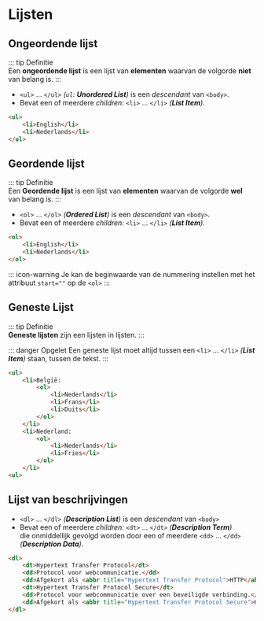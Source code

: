 # Lijsten

## Ongeordende lijst

::: tip Definitie  
Een **ongeordende lijst** is een lijst van **elementen** waarvan de volgorde **niet** van belang is.
:::

 - `<ul>` … `</ul>` *(`ul`: **Unordered List**)* is een *descendant* van `<body>`.
 - Bevat een of meerdere *children:* `<li>` … `</li>` *(**List Item**).*

```html
<ul>
    <li>English</li>
    <li>Nederlands</li>
</ul>
```

## Geordende lijst

::: tip Definitie  
Een **Geordende lijst** is een lijst van **elementen** waarvan de volgorde **wel** van belang is.
:::

 - `<ol>` … `</ol>` *(**Ordered List**)* is een *descendant* van `<body>`.
 - Bevat een of meerdere *children:* `<li>` … `</li>` *(**List Item**).*

```html
<ol>
    <li>English</li>
    <li>Nederlands</li>
</ol>
```

::: icon-warning
Je kan de beginwaarde van de nummering instellen met het attribuut `start=""` op de `<ol>`
:::

## Geneste Lijst

::: tip Definitie  
**Geneste lijsten** zijn een lijsten in lijsten.
:::

::: danger Opgelet
Een geneste lijst moet altijd tussen een `<li>` … `</li>` *(**List Item**)* staan, tussen de tekst.
:::

```html
<ul>
    <li>België:
        <ol>
            <li>Nederlands</li>
            <li>Frans</li>
            <li>Duits</li>
        </ol>
    </li>
    <li>Nederland:
        <ol>
            <li>Nederlands</li>
            <li>Fries</li>
        </ol>
    </li>
<ul>
```

## Lijst van beschrijvingen

 - `<dl>` … `</dl>` *(**Description List**)* is een *descendant* van `<body>`
 - Bevat een of meerdere *children:* `<dt>` … `</dt>` *(**Description Term**)*  
   die onmiddellijk gevolgd worden door een of meerdere `<dd>` … `</dd>` *(**Description Data**).* 

```html
<dl>
    <dt>Hypertext Transfer Protocol</dt>
    <dd>Protocol voor webcommunicatie.</dd>
    <dd>Afgekort als <abbr title="Hypertext Transfer Protocol">HTTP</abbr>.</dd>
    <dt>Hypertext Transfer Protocol Secure</dt>
    <dd>Protocol voor webcommunicatie over een beveiligde verbinding.</dd>
    <dd>Afgekort als <abbr title="Hypertext Transfer Protocol Secure">HTTPS</abbr>.</dd>
</dl>
```